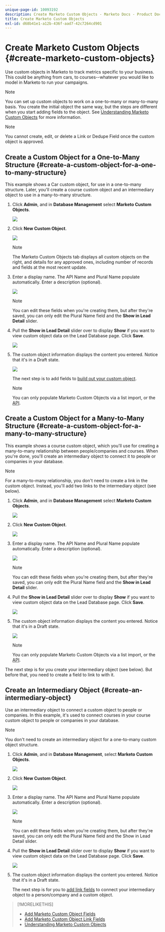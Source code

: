 ```yaml
---
unique-page-id: 10093192
description: Create Marketo Custom Objects - Marketo Docs - Product Documentation
title: Create Marketo Custom Objects
exl-id: d68b41e1-a12b-436f-aad7-42c7264cd901
---
```

# Create Marketo Custom Objects {#create-marketo-custom-objects}

Use custom objects in Marketo to track metrics specific to your business. This could be anything from cars, to courses--whatever you would like to model in Marketo to run your campaigns.

>[!NOTE]
>
>You can set up custom objects to work on a one-to-many or many-to-many basis. You create the initial object the same way, but the steps are different when you start adding fields to the object. See  [Understanding Marketo Custom Objects](/help/marketo/product-docs/administration/marketo-custom-objects/understanding-marketo-custom-objects.md) for more information.

>[!NOTE]
>
>You cannot create, edit, or delete a Link or Dedupe Field once the custom object is approved.

## Create a Custom Object for a One-to-Many Structure {#create-a-custom-object-for-a-one-to-many-structure}

This example shows a Car custom object, for use in a one-to-many structure. Later, you'll create a course custom object and an intermediary object to use in a many-to-many structure.

1. Click **Admin**, and in **Database Management** select **Marketo Custom Objects**.

   ![](assets/image2016-1-18-13-3a12-3a19.png)

1. Click **New Custom Object**.

   ![](assets/image2016-5-18-16-3a28-3a4.png)

   >[!NOTE]
   >
   >The Marketo Custom Objects tab displays all custom objects on the right, and details for any approved ones, including number of records and fields at the most recent update.

1. Enter a display name. The API Name and Plural Name populate automatically. Enter a description (optional).

   ![](assets/image2015-9-15-16-3a29-3a17.png)

   >[!NOTE]
   >
   >You can edit these fields when you're creating them, but after they're saved, you can only edit the Plural Name field and the **Show in Lead Detail** slider.

1. Pull the **Show in Lead Detail** slider over to display **Show** if you want to view custom object data on the Lead Database page. Click **Save**.

   ![](assets/image2015-9-15-16-3a32-3a2.png)

1. The custom object information displays the content you entered. Notice that it's in a Draft state.

   ![](assets/image2015-9-15-16-3a38-3a22.png)

   The next step is to add fields to [build out your custom object](/help/marketo/product-docs/administration/marketo-custom-objects/add-marketo-custom-object-fields.md).

   >[!NOTE]
   >
   >You can only populate Marketo Custom Objects via a list import, or the [API](https://developers.marketo.com/documentation/rest/).

## Create a Custom Object for a Many-to-Many Structure {#create-a-custom-object-for-a-many-to-many-structure}

This example shows a course custom object, which you'll use for creating a many-to-many relationship between people/companies and courses. When you're done, you'll create an intermediary object to connect it to people or companies in your database.

>[!NOTE]
>
>For a many-to-many relationship, you don't need to create a link in the custom object. Instead, you'll add two links to the intermediary object (see below).

1. Click **Admin**, and in **Database Management** select **Marketo Custom Objects**.

   ![](assets/image2016-1-18-13-3a16-3a25.png)

1. Click **New Custom Object**.

   ![](assets/image2016-5-18-16-3a32-3a42.png)

1. Enter a display name. The API Name and Plural Name populate automatically. Enter a description (optional).

   ![](assets/image2016-1-14-13-3a38-3a46.png)

   >[!NOTE]
   >
   >You can edit these fields when you're creating them, but after they're saved, you can only edit the Plural Name field and the **Show in Lead Detail** slider.

1. Pull the **Show in Lead Detail** slider over to display **Show** if you want to view custom object data on the Lead Database page. Click **Save**.

   ![](assets/image2016-1-14-13-3a42-3a56.png)

1. The custom object information displays the content you entered. Notice that it's in a Draft state.

   ![](assets/image2016-1-18-8-3a38-3a58.png)

   >[!NOTE]
   >
   >You can only populate Marketo Custom Objects via a list import, or the [API](https://developers.marketo.com/documentation/rest/).

The next step is for you create your intermediary object (see below). But before that, you need to create a field to link to with it.

## Create an Intermediary Object {#create-an-intermediary-object}

Use an intermediary object to connect a custom object to people or companies. In this example, it's used to connect courses in your course custom object to people or companies in your database.

>[!NOTE]
>
>You don't need to create an intermediary object for a one-to-many custom object structure.

1. Click **Admin**, and in **Database Management**, select **Marketo Custom Objects**.

   ![](assets/image2016-1-18-13-3a17-3a40.png)

1. Click **New Custom Object**.

   ![](assets/image2016-5-18-16-3a33-3a16.png)

1. Enter a display name. The API Name and Plural Name populate automatically. Enter a description (optional).

   ![](assets/image2016-1-14-14-3a10-3a44.png)

   >[!NOTE]
   >
   >You can edit these fields when you're creating them, but after they're saved, you can only edit the Plural Name field and the Show in Lead Detail slider.

1. Pull the **Show in Lead Detail** slider over to display **Show** if you want to view custom object data on the Lead Database page. Click **Save**.

   ![](assets/image2016-1-14-14-3a12-3a49.png)

1. The custom object information displays the content you entered. Notice that it's in a Draft state.

   The next step is for you to [add link fields](/help/marketo/product-docs/administration/marketo-custom-objects/add-marketo-custom-object-link-fields.md) to connect your intermediary object to a person/company and a custom object.

>[!MORELIKETHIS]
>
>* [Add Marketo Custom Object Fields](/help/marketo/product-docs/administration/marketo-custom-objects/add-marketo-custom-object-fields.md)
>* [Add Marketo Custom Object Link Fields](/help/marketo/product-docs/administration/marketo-custom-objects/add-marketo-custom-object-link-fields.md)
>* [Understanding Marketo Custom Objects](/help/marketo/product-docs/administration/marketo-custom-objects/understanding-marketo-custom-objects.md)
